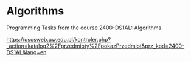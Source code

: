 # Algorithms
Programming Tasks from the course 2400-DS1AL: Algorithms

https://usosweb.uw.edu.pl/kontroler.php?_action=katalog2%2Fprzedmioty%2FpokazPrzedmiot&prz_kod=2400-DS1AL&lang=en
